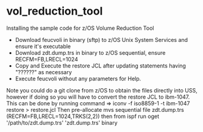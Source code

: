 # vol_reduction_tool
Installing the sample code for z/OS Volume Reduction Tool


- Download feucvoli in binary (sftp) to z/OS Unix System Services and ensure it's executable
- Download zdt.dump.trs in binary to z/OS sequential, ensure RECFM=FB,LRECL=1024
- Copy and Execute the restore JCL after updating statements having "??????" as necessary
- Execute feucvoli without any parameters for Help.


Note you could do a git clone from z/OS to obtain the files directly into USS, however if doing so you will have to convert the restore JCL to ibm-1047. This can be done by running command => iconv -f iso8859-1 -t ibm-1047 restore > restore.jcl
Then pre-allocate mvs sequential file zdt.dump.trs (RECFM=FB,LRECL=1024,TRKS(2,2)) then from ispf run oget '/path/to/zdt.dump.trs' 'zdt.dump.trs' binary
